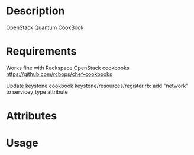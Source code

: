 Description
===========
OpenStack Quantum CookBook

Requirements
============
Works fine with Rackspace OpenStack cookbooks
https://github.com/rcbops/chef-cookbooks

Update keystone cookbook
keystone/resources/register.rb: add "network" to servicey_type attribute


Attributes
==========

Usage
=====

